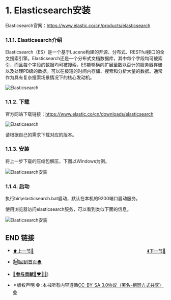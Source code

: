 # 1. Elasticsearch安装

Elasticsearch官网：https://www.elastic.co/cn/products/elasticsearch

### 1.1.1. Elasticsearch介绍

Elasticsearch（ES）是一个基于Lucene构建的开源、分布式、RESTful接口的全文搜索引擎。Elasticsearch还是一个分布式文档数据库，其中每个字段均可被索引，而且每个字段的数据均可被搜索，ES能够横向扩展至数以百计的服务器存储以及处理PB级的数据。可以在极短的时间内存储、搜索和分析大量的数据。通常作为具有复杂搜索场景情况下的核心发动机。

![Elasticsearch](https://www.topgoer.com/static/10.1/1.png)

### 1.1.2. 下载

官方网站下载链接：https://www.elastic.co/cn/downloads/elasticsearch

![Elasticsearch](https://www.topgoer.com/static/10.1/2.png)

请根据自己的需求下载对应的版本。

### 1.1.3. 安装

将上一步下载的压缩包解压，下图以Windows为例。

![Elasticsearch安装](https://www.topgoer.com/static/10.1/3.png)

### 1.1.4. 启动

执行bin\elasticsearch.bat启动，默认在本机的9200端口启动服务。

使用浏览器访问elasticsearch服务，可以看到类似下面的信息。

![Elasticsearch安装](https://www.topgoer.com/static/10.1/4.png)

## END 链接
<ul><li><div><a href = '50.md' style='float:left'>⬆️上一节🔗</a><a href = '52.md' style='float: right'>⬇️下一节🔗</a></div></li></ul>

+ [Ⓜ️回到首页🏠](../README.md)

+ [**🫵参与贡献💞❤️‍🔥💖**](https://nsddd.top/archives/contributors))

+ ✴️版权声明 &copy; :本书所有内容遵循[CC-BY-SA 3.0协议（署名-相同方式共享）&copy;](http://zh.wikipedia.org/wiki/Wikipedia:CC-by-sa-3.0协议文本) 

